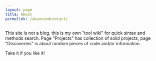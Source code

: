 ```yaml
---
layout: page
title: About
permalink: /aboutandcontact/
---
```


This site is not a blog, this is my own "tool wiki" for quick sintax and methods search.
Page "Projects" has collection of solid projects, page "Discoveries" is about random pieces of code and/or information.

Take it if you like it!
